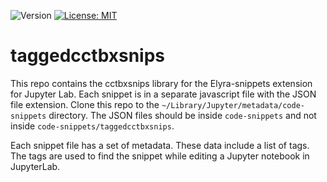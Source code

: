 ![Version](https://img.shields.io/static/v1?label=taggedcctbxsnips&message=0.1&color=brightcolor)
[![License: MIT](https://img.shields.io/badge/License-MIT-blue.svg)](https://opensource.org/licenses/MIT)


# taggedcctbxsnips

This repo contains the cctbxsnips library for the Elyra-snippets extension for Jupyter Lab.
Each snippet is in a separate javascript file with the JSON file extension.
Clone this repo to the `~/Library/Jupyter/metadata/code-snippets` directory.
The JSON files should be inside `code-snippets` and not inside `code-snippets/taggedcctbxsnips`. 

Each snippet file has a set of metadata.
These data include a list of tags.
The tags are used to find the snippet while editing a Jupyter notebook in JupyterLab.
